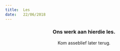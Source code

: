 ```yaml
---
title:  Les
date:   22/06/2018
---
```


### <center>Ons werk aan hierdie les.</center>
<center>Kom asseblief later terug.</center>